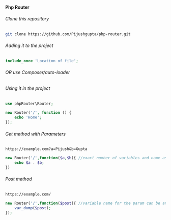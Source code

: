 #### Php Router

###### Clone this repository

```sh
git clone https://github.com/Pijushgupta/php-router.git

```

###### Adding it to the project

```php
include_once 'Location of file';
```

###### OR use Composer/auto-loader

###### Using it in the project

```php
use phpRouter\Router;
```

```php
new Router('/', function () {
	echo 'Home';
});
```

###### Get method with Parameters

```
https://example.com?a=Pijush&b=Gupta
```

```php
new Router('/',function($a,$b){ //exact number of variables and name as query vars from url.
	echo $a . $b;
})
```

###### Post method

```
https://example.com/
```

```php
new Router('/',function($post){ //variable name for the param can be anything
	var_dump($post);
});
```
